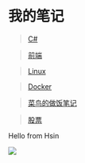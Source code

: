 # 我的笔记

> [C#](/笔记/C%23/常用代码.md)

> [前端](/笔记/前端/CommonJs和ES.md)

> [Linux](/笔记/Linux/常用指令.md)

> [Docker](/笔记/Docker/常用配置.md)

> [菜鸟的做饭笔记](/做饭/饭.md)

> [股票](/股票/一/第一章.md)

Hello from Hsin

![](_static/bg.png)
